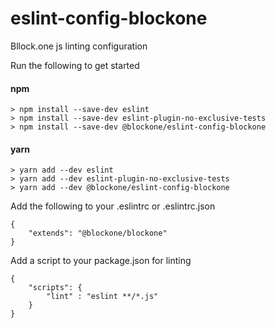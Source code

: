 # eslint-config-blockone
Bllock.one js linting configuration

Run the following to get started

#### npm
```$javascript
> npm install --save-dev eslint
> npm install --save-dev eslint-plugin-no-exclusive-tests
> npm install --save-dev @blockone/eslint-config-blockone
```

#### yarn
```$javascript
> yarn add --dev eslint
> yarn add --dev eslint-plugin-no-exclusive-tests
> yarn add --dev @blockone/eslint-config-blockone
```

Add the following to your .eslintrc or .eslintrc.json
```$javascript
{
	"extends": "@blockone/blockone"
}
```

Add a script to your package.json for linting
```$javascript
{
	"scripts": {
	    "lint" : "eslint **/*.js"
	}
}
```